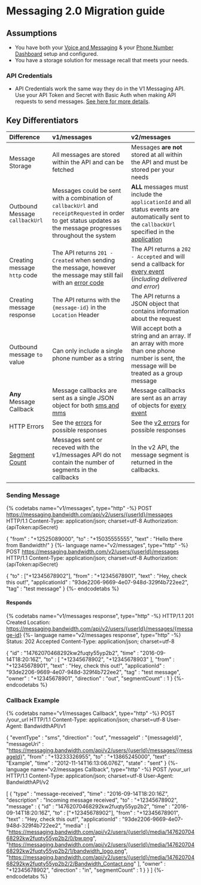 # Messaging 2.0 Migration guide

## Assumptions

* You have both your [Voice and Messaging](https://app.bandwidth.com) & your [Phone Number Dashboard](https://dashboard.bandwidth.com) setup and configured.
* You have a storage solution for message recall that meets your needs.

### API Credentials
* API Credentials work the same way they do in the V1 Messaging API. Use your API Token and Secret with Basic Auth when making API requests to send messages. [See here for more details](accountCredentials.md).

## Key Differentiators

| Difference                                  | v1/messages                                                                                                                                                                                    | v2/messages                                                                                                                                                                                                         |
|:--------------------------------------------|:-----------------------------------------------------------------------------------------------------------------------------------------------------------------------------------------------|:--------------------------------------------------------------------------------------------------------------------------------------------------------------------------------------------------------------------|
| Message Storage                             | All messages are stored within the API and can be fetched                                                                                                                                      | Messages **are not** stored at all within the API and must be stored per your needs                                                                                                                                 |
| Outbound Message `callbackUrl`              | Messages could be sent with a combination of `callbackUrl` and `receiptRequested` in order to get status updates as the message progresses throughout the system                               | **ALL** messages must include the `applicationId` and all status events are automatically sent to the `callbackUrl` specified in the [application](https://dashboard.bandwidth.com/portal-v2/report/#application:/) |
| Creating message `http` code                | The API returns `201 - Created` when sending the message, however the message may still fail with an [error code](https://dev.bandwidth.com/ap-docs/methods/messages/getMessagesMessageId.html) | The API returns a `202 - Accepted` and will send a callback for [every event](./events/messageEvents.md) (*including delivered and error*)                                                                          |
| Creating message response                   | The API returns with the `{message-id}` in the `Location` Header                                                                                                                               | The API returns a JSON object that contains information about the request                                                                                                                   |
| Outbound message `to` value                 | Can only include a single phone number as a string                                                                                                                                             | Will accept both a string and an array. If an array with more than one phone number is sent, the message will be treated as a group message                                                                         |
| **Any** Message Callback                    | Message callbacks are sent as a single JSON object for both [sms and mms](https://dev.bandwidth.com/ap-docs/apiCallbacks/messagingEvents.html)                                                  | Message callbacks are sent as an array of objects for [every event](./events/messageEvents.md)                                                                                                                      |
| HTTP Errors                                 | See the [errors](https://dev.bandwidth.com/ap-docs/methods/messages/getMessagesMessageId.html) for possible responses                                                                           | See the [v2 errors](./codes.md) for possible responses                                                                                                                                                              |
| [Segment Count](concepts.md#segment-counts) | Messages sent or receved with the v1/messages API do not contain the number of segments in the callbacks                                                                                       | In the v2 API, the message segment is returned in the callbacks.                                                                                                                                                    |

### Sending Message

{% codetabs name="v1/messages", type="http" -%}
POST https://messaging.bandwidth.com/api/v2/users/{userId}/messages HTTP/1.1
Content-Type: application/json; charset=utf-8
Authorization: {apiToken:apiSecret}

{
    "from" : "+12525089000",
    "to"   : "+15035555555",
    "text" : "Hello there from Bandwidth!"
}
{%- language name="v2/messages", type="http" -%}
POST https://messaging.bandwidth.com/v2/users/{userId}/messages HTTP/1.1
Content-Type: application/json; charset=utf-8
Authorization: {apiToken:apiSecret}

{
    "to"            : ["+12345678902"],
    "from"          : "+12345678901",
    "text"          : "Hey, check this out!",
    "applicationId" : "93de2206-9669-4e07-948d-329f4b722ee2",
    "tag"           : "test message"
}
{%- endcodetabs %}

#### Responds

{% codetabs name="v1/messages response", type="http" -%}
HTTP/1.1 201 Created
Location: https://messaging.bandwidth.com/api/v2/users/{userId}/messages/{message-id}
{%- language name="v2/messages response", type="http" -%}
Status: 202 Accepted
Content-Type: application/json; charset=utf-8

{
  "id"            : "14762070468292kw2fuqty55yp2b2",
  "time"          : "2016-09-14T18:20:16Z",
  "to"            : [
    "+12345678902",
    "+12345678903"
  ],
  "from"          : "+12345678901",
  "text"          : "Hey, check this out!",
  "applicationId" : "93de2206-9669-4e07-948d-329f4b722ee2",
  "tag"           : "test message",
  "owner"         : "+12345678901",
  "direction"     : "out",
  "segmentCount"  : 1
}
{%- endcodetabs %}

### Callback Example

{% codetabs name="v1/messages Callback", type="http" -%}
POST /your_url HTTP/1.1
Content-Type: application/json; charset=utf-8
User-Agent: BandwidthAPI/v1

{
   "eventType"  : "sms",
   "direction"  : "out",
   "messageId"  : "{messageId}",
   "messageUri" : "https://messaging.bandwidth.com/api/v2/users/{userId}/messages/{messageId}",
   "from"       : "+13233326955",
   "to"         : "+13865245000",
   "text"       : "Example",
   "time"       : "2012-11-14T16:13:06.076Z",
   "state"      : "sent"
}
{%- language name="v2/messages Callback", type="http" -%}
POST /your_url HTTP/1.1
Content-Type: application/json; charset=utf-8
User-Agent: BandwidthAPI/v2

[
  {
    "type"        : "message-received",
    "time"        : "2016-09-14T18:20:16Z",
    "description" : "Incoming message received",
    "to"          : "+12345678902",
    "message"     : {
      "id"            : "14762070468292kw2fuqty55yp2b2",
      "time"          : "2016-09-14T18:20:16Z",
      "to"            : ["+12345678902"],
      "from"          : "+12345678901",
      "text"          : "Hey, check this out!",
      "applicationId" : "93de2206-9669-4e07-948d-329f4b722ee2",
      "media"         : [
        "https://messaging.bandwidth.com/api/v2/users/{userId}/media/14762070468292kw2fuqty55yp2b2/0/bw.png",
        "https://messaging.bandwidth.com/api/v2/users/{userId}/media/14762070468292kw2fuqty55yp2b2/1/bandwidth_logo.png",
        "https://messaging.bandwidth.com/api/v2/users/{userId}/media/14762070468292kw2fuqty55yp2b2/2/Bandwidth_Contact.png"
      ],
      "owner"         : "+12345678902",
      "direction"     : "in",
      "segmentCount"  : 1
    }
  }
]
{%- endcodetabs %}
